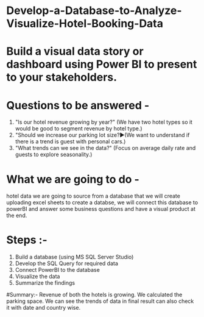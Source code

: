 # Develop-a-Database-to-Analyze-Visualize-Hotel-Booking-Data
# Build a visual data story or dashboard using Power BI to present to your stakeholders.

# Questions to be answered -
1. "Is our hotel revenue growing by year?" (We have two hotel types so it would be good to segment revenue by hotel type.)
2. "Should we increase our parking lot size?►(We want to understand if there is a trend is guest with personal cars.)
3. "What trends can we see in the data?" (Focus on average daily rate and guests to explore seasonality.)

# What we are going to do -
hotel data we are going to source from a database that we will create uploading excel sheets to create a databse, we will connect this database to powerBI and answer some business questions and have a visual product at the end.

# Steps :-
1. Build a database (using MS SQL Server Studio) 
2. Develop the SQL Query for required data
3. Connect PowerBI to the database
4. Visualize the data
5. Summarize the findings

#Summary:- 
Revenue of both the hotels is growing. We calculated the parking space. We can see the trends of data in final result can also check it with date and country wise.
